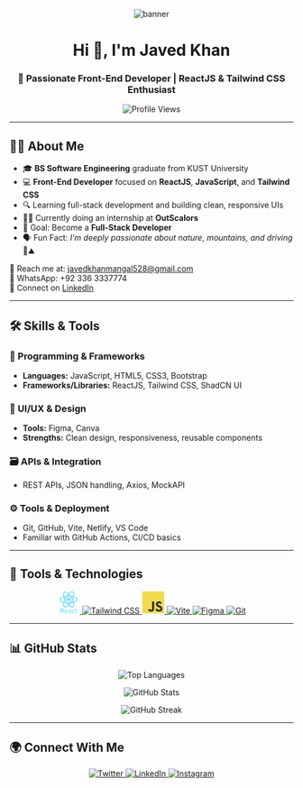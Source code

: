 <!-- Profile Banner -->
<p align="center">
  <img src="https://github.com/javedkhanmangal528/javedkhanmangal528/blob/main/Github%20Banner.png" alt="banner" />
</p>

<h1 align="center">Hi 👋, I'm Javed Khan</h1>
<h3 align="center">🚀 Passionate Front-End Developer | ReactJS & Tailwind CSS Enthusiast</h3>

<p align="center">
  <img src="https://komarev.com/ghpvc/?username=javedkhanmangal528&label=Profile%20Views&color=0e75b6&style=flat" alt="Profile Views" />
</p>

---

## 🙋‍♂️ About Me

- 🎓 **BS Software Engineering** graduate from KUST University
- 💻 **Front-End Developer** focused on **ReactJS**, **JavaScript**, and **Tailwind CSS**
- 🔍 Learning full-stack development and building clean, responsive UIs
- 👨‍💻 Currently doing an internship at **OutScalors**
- 🎯 Goal: Become a **Full-Stack Developer**
- 🗣 Fun Fact: *I’m deeply passionate about nature, mountains, and driving* 🚗⛰️

📧 Reach me at: [javedkhanmangal528@gmail.com](mailto:javedkhanmangal528@gmail.com)  
📱 WhatsApp: +92 336 3337774  
💼 Connect on [LinkedIn](https://www.linkedin.com/in/javed-khan528/)

---

## 🛠️ Skills & Tools

### 🔹 Programming & Frameworks
- **Languages:** JavaScript, HTML5, CSS3, Bootstrap
- **Frameworks/Libraries:** ReactJS, Tailwind CSS, ShadCN UI

### 🎨 UI/UX & Design
- **Tools:** Figma, Canva
- **Strengths:** Clean design, responsiveness, reusable components

### 🗃️ APIs & Integration
- REST APIs, JSON handling, Axios, MockAPI

### ⚙️ Tools & Deployment
- Git, GitHub, Vite, Netlify, VS Code  
- Familiar with GitHub Actions, CI/CD basics

---

## 🔧 Tools & Technologies

<p align="center">
  <a href="https://reactjs.org/" target="_blank">
    <img src="https://raw.githubusercontent.com/devicons/devicon/master/icons/react/react-original-wordmark.svg" alt="React" width="40" height="40"/>
  </a>
  <a href="https://tailwindcss.com/" target="_blank">
    <img src="https://www.vectorlogo.zone/logos/tailwindcss/tailwindcss-icon.svg" alt="Tailwind CSS" width="40" height="40"/>
  </a>
  <a href="https://developer.mozilla.org/en-US/docs/Web/JavaScript" target="_blank">
    <img src="https://raw.githubusercontent.com/devicons/devicon/master/icons/javascript/javascript-original.svg" alt="JavaScript" width="40" height="40"/>
  </a>
  <a href="https://vitejs.dev/" target="_blank">
    <img src="https://vitejs.dev/logo.svg" alt="Vite" width="40" height="40"/>
  </a>
  <a href="https://figma.com/" target="_blank">
    <img src="https://www.vectorlogo.zone/logos/figma/figma-icon.svg" alt="Figma" width="40" height="40"/>
  </a>
  <a href="https://git-scm.com/" target="_blank">
    <img src="https://www.vectorlogo.zone/logos/git-scm/git-scm-icon.svg" alt="Git" width="40" height="40"/>
  </a>
</p>

---

## 📊 GitHub Stats

<p align="center">
  <img src="https://github-readme-stats.vercel.app/api/top-langs?username=javedkhanmangal528&show_icons=true&locale=en&layout=compact" alt="Top Languages" />
</p>
<p align="center">
  <img src="https://github-readme-stats.vercel.app/api?username=javedkhanmangal528&show_icons=true&locale=en" alt="GitHub Stats" />
</p>
<p align="center">
  <img src="https://github-readme-streak-stats.herokuapp.com/?user=javedkhanmangal528&" alt="GitHub Streak" />
</p>

---

## 🌍 Connect With Me

<p align="center">
  <a href="https://twitter.com/javedkhanm528" target="_blank">
    <img src="https://raw.githubusercontent.com/rahuldkjain/github-profile-readme-generator/master/src/images/icons/Social/twitter.svg" alt="Twitter" height="30" width="40" />
  </a>
  <a href="https://www.linkedin.com/in/javed-khan528/" target="_blank">
    <img src="https://raw.githubusercontent.com/rahuldkjain/github-profile-readme-generator/master/src/images/icons/Social/linked-in-alt.svg" alt="LinkedIn" height="30" width="40" />
  </a>
  <a href="https://www.instagram.com/javedkhan.528/" target="_blank">
    <img src="https://raw.githubusercontent.com/rahuldkjain/github-profile-readme-generator/master/src/images/icons/Social/instagram.svg" alt="Instagram" height="30" width="40" />
  </a>
</p>
